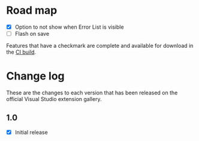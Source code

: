 # Road map

- [x] Option to not show when Error List is visible
- [ ] Flash on save

Features that have a checkmark are complete and available for
download in the
[CI build](http://vsixgallery.com/extension/376e6cdc-893d-4ae7-ad93-325575c35301/).

# Change log

These are the changes to each version that has been released
on the official Visual Studio extension gallery.

## 1.0

- [x] Initial release